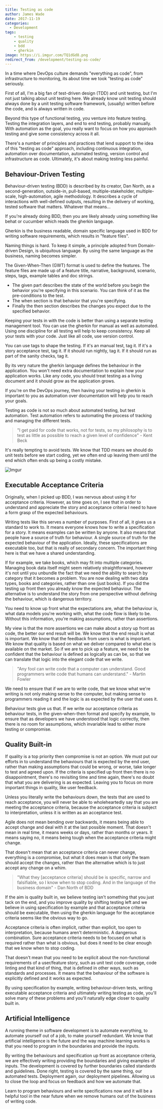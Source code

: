 ```yaml
---
title: Testing as code
author: James Wade
date: 2017-11-19
categories:
  - Development
tags:
    - testing
    - quality
    - bdd
    - gherkin
image: https://i.imgur.com/TQ1dGd8.png
redirect_from: /development/testing-as-code/
---
```


In a time where DevOps culture demands "everything as code", from infrastructure to monitoring, its about time we took "testing as code" seriously.

First of all, I'm a big fan of test-driven design (TDD) and unit testing, but I'm not just talking about unit testing here. We already know unit testing should always done by a unit testing software framework, (usually) written before the code, and is always written in code.

Beyond this type of functional testing, you venture into feature testing. Testing the integration layers, and end to end testing, probably manually. With automation as the goal, you really want to focus on how you approach testing and give some consistency across it all.

There's a number of principles and practices that lend support to the idea of this "testing as code" approach, including continuous integration, automation over documentation, automated testing, version control and infrastructure as code. Ultimately, it's about making testing less painful.

<!--more-->

## Behaviour-Driven Testing

Behaviour-driven testing (BDD) is described by its creator, Dan North, as a second-generation, outside-in, pull-based, multiple-stakeholder, multiple-scale, high-automation, agile methodology. It describes a cycle of interactions with well-defined outputs, resulting in the delivery of working, tested software that matters. Whatever that means…

If you're already doing BDD, then you are likely already using something like behat or cucumber which reads the gherkin language.

Gherkin is the business readable, domain specific language used in BDD for writing software requirements, which results in "feature files".

Naming things is hard. To keep it simple, a principle adopted from Domain-driven Design, is ubiquitous language. By using the same language as the business, naming becomes simpler.

The Given-When-Then (GWT) format is used to define the features. The feature files are made up of a feature title, narrative, background, scenario, steps, tags, example tables and doc strings.

- The given part describes the state of the world before you begin the behavior you're specifying in this scenario. You can think of it as the pre-conditions to the test.
- The when section is that behavior that you're specifying.
- Finally the then section describes the changes you expect due to the specified behavior.

Keeping your tests in with the code is better than using a separate testing management tool. You can use the gherkin for manual as well as automated. Using one discipline for all testing will help to keep consistency. Keep all your tests with your code. Just like all code, use version control.

You can use tags to shape the testing. If it's an manual test, tag it. If it's a story acceptance test, tag it. If it should run nightly, tag it. If it should run as part of the sanity checks, tag it.

By its very nature the gherkin language defines the behaviour in the application. You won't need extra documentation to explain how your application works. Like any code, you should treat testing as a living document and it should grow as the application grows.

If you're on the DevOps journey, then having your testing in gherkin is important to you as automation over documentation will help you to reach your goals.

Testing as code is not so much about automated testing, but test automation. Test automation refers to automating the process of tracking and managing the different tests.

> "I get paid for code that works, not for tests, so my philosophy is to test as little as possible to reach a given level of confidence" - Kent Beck

It's really tempting to avoid tests. We know that TDD means we should do unit tests before we start coding, yet we often end up leaving them until the end which often ends up being a costly mistake.

![Imgur](https://i.imgur.com/TQ1dGd8.png)

## Executable Acceptance Criteria

Originally, when I picked up BDD, I was nervous about using it for acceptance criteria. However, as time goes on, I see that in order to understand and appreciate the story and acceptance criteria I need to have a form grasp of the expected behaviours.

Writing tests like this serves a number of purposes. First of all, it gives us a standard to work to. It means everyone knows how to write a specification for a story. It means examples can be written by anyone. It also means that people have a source of truth for behaviour. A single source of truth for the expected behaviour of the application. Ideally, these specifications are executable too, but that is really of secondary concern. The important thing here is that we have a shared understanding.

If for example, we take books, which may fit into multiple categories. Managing book data itself might seem relatively straightforward, however it's not until you unbundle the fact that we need the ability to search by category that it becomes a problem. You are now dealing with two data types, books and categories, rather than one (just books). If you did the testing up front then you already know the expected behaviour. The alternative is to understand the story from one perspective without defining the behaviour, which is dangerous territory.

You need to know up front what the expectations are, what the behaviour is, what data models you're working with, what the code flow is likely to be. Without this information, you're making assumptions, rather than assertions.

My view is that the more assertions we can make about a story up front as code, the better our end result will be. We know that the end result is what is important. We know that the feedback from users is what is important. We know that quality is based on what we deliver compared to what else is available on the market. So if we are to pick up a feature, we need to be confident that the behaviour is defined as logically as can be, so that we can translate that logic into the elegant code that we write.

> "Any fool can write code that a computer can understand. Good programmers write code that humans can understand." - Martin Fowler

We need to ensure that if we are to write code, that we know what we're writing is not only making sense to the computer, but making sense to programmers reading it and the logic is as expected by the user that uses it.

Behaviour tests give us that. If we write our acceptance criteria as behaviour tests, in the given-when-then format and specify by example, to ensure that as developers we have understood that logic correctly, then there is no room for assumptions, which invariable lead to either more testing or compromise.

## Quality Built-in

If quality is a top priority then compromise is not an option. We must put our efforts in to understand the behaviours that is expected by the end user, rather than making assumptions that could be wrong, or worse, take longer to test and agreed upon. If the criteria is specified up front then there is no disappointment, there's no revisiting time and time again, there's no doubt that what you are delivering is as expected. Leaving you to focus on more important things in quality, like user feedback.

Unless you literally write the behaviours down, the tests that are used to reach acceptance, you will never be able to wholeheartedly say that you are meeting the acceptance criteria, because the acceptance criteria is subject to interpretation, unless it is written as an acceptance test.

Agile does not mean bending over backwards, it means being able to accept change and deal with it at the last possible moment. That doesn't mean in real time, it means weeks or days, rather than months or years. It means saying no, it means being tough when the acceptance criteria might change.

That doesn't mean that an acceptance criteria can never change, everything is a compromise, but what it does mean is that only the team should accept the changes, rather than the alternative which is to just accept any change on a whim.

> "What they [acceptance criteria] should be is specific, narrow and falsifiable, so I know when to stop coding. And in the language of the business domain" - Dan North of BDD

If the aim is quality built in, we believe testing isn't something that you just tack on the end, and you improve quality by shifting testing left and we believe in using specification by example and that acceptance criteria should be executable, then using the gherkin language for the acceptance criteria seems like the obvious way to go.

Acceptance criteria is often implicit, rather than explicit, too open to interpretation, because humans aren't deterministic. A dangerous combination. Sure acceptance criteria needs to be focused on what is required rather than what is obvious, but does it need to be clear enough that we know when to stop coding.

That doesn't mean that you need to be explicit about the non-functional requirements of a user/feature story, such as unit test code coverage, code linting and that kind of thing, that is defined in other ways, such as standards and processes. It means that the behaviour of the software is explicitly defined and it works as expected.

By using specification by example, writing behaviour-driven tests, writing executable acceptance criteria and ultimately writing testing as code, you'll solve many of these problems and you'll naturally edge closer to quality built in.

## Artificial Intelligence

A running theme in software development is to automate everything, to automate yourself out of a job, to make yourself redundant. We know that artificial intelligence is the future and the way machine learning works is that you need to program in the boundaries and provide the inputs.

By writing the behaviours and specification up front as acceptance criteria, we are effectively writing providing the boundaries and giving examples of inputs. The development is covered by further boundaries called standards and guidelines. Done right, testing is covered by the same thing, our automated tests. Deployment again, our deployment pipelines. Allowing us to close the loop and focus on feedback and how we automate that.

Learn to program behaviours and write specifications now and it will be a helpful tool in the near future when we remove humans out of the business of writing code.